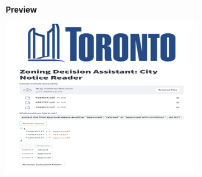 


## Preview
<img src="https://github.com/YasaminAbbaszadegan/RAG_Toronto_Zoning_Notices/blob/main/images/app_demo_image.png" width="550" height="400">
